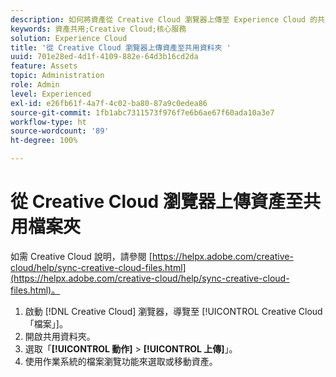 ```yaml
---
description: 如何將資產從 Creative Cloud 瀏覽器上傳至 Experience Cloud 的共用資料夾。
keywords: 資產共用;Creative Cloud;核心服務
solution: Experience Cloud
title: '從 Creative Cloud 瀏覽器上傳資產至共用資料夾 '
uuid: 701e28ed-4d1f-4109-882e-64d3b16cd2da
feature: Assets
topic: Administration
role: Admin
level: Experienced
exl-id: e26fb61f-4a7f-4c02-ba80-87a9c0edea86
source-git-commit: 1fb1abc7311573f976f7e6b6ae67f60ada10a3e7
workflow-type: ht
source-wordcount: '89'
ht-degree: 100%

---
```


# 從 Creative Cloud 瀏覽器上傳資產至共用檔案夾

如需 Creative Cloud 說明，請參閱 [https://helpx.adobe.com/creative-cloud/help/sync-creative-cloud-files.html](https://helpx.adobe.com/creative-cloud/help/sync-creative-cloud-files.html)。

1. 啟動 [!DNL Creative Cloud] 瀏覽器，導覽至 [!UICONTROL Creative Cloud「檔案」]。
1. 開啟共用資料夾。
1. 選取「**[!UICONTROL 動作]** > **[!UICONTROL 上傳]**」。
1. 使用作業系統的檔案瀏覽功能來選取或移動資產。
